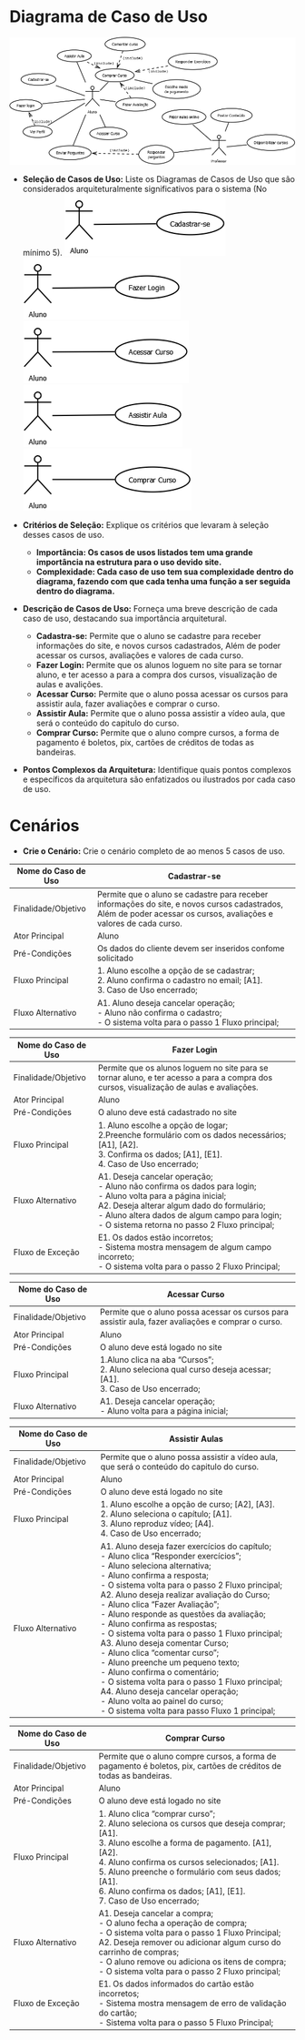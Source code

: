 # Diagrama de Caso de Uso
![Caso de Uso - principal](./img/diagramacasodeuso.png)

- **Seleção de Casos de Uso:** Liste os Diagramas de Casos de Uso que são considerados arquiteturalmente significativos para o sistema (No mínimo 5).
![Caso de Uso - Cadastrar-se](./img/Cadastrar-se.png)
![Caso de Uso - Fazer Login](./img/FazerLogin.png)
![Caso de Uso - Acessar Curso](./img/acessarCurso.png)
![Caso de Uso - Assistir Aula](./img/AssistirAula.png)
![Caso de Uso - Comprar Curso](./img/ComprarCurso.png)
- **Critérios de Seleção:** Explique os critérios que levaram à seleção desses casos de uso.
	- **Importância: Os casos de usos listados tem uma grande importância na estrutura para o uso devido site.**
	- **Complexidade: Cada caso de uso tem sua complexidade dentro do diagrama, fazendo com que cada tenha uma função a ser seguida dentro do diagrama.**

- **Descrição de Casos de Uso:** Forneça uma breve descrição de cada caso de uso, destacando sua importância arquitetural.
	- **Cadastra-se:** Permite que o aluno se cadastre para receber informações do site, e novos cursos cadastrados, Além de poder acessar os cursos, avaliações e  valores de cada curso.<br>
	- **Fazer Login:** Permite que os alunos loguem no site para se tornar aluno, e ter acesso a para a compra dos cursos, visualização de aulas e avalições. <br>
	- **Acessar Curso:** Permite que o aluno possa acessar os cursos para assistir aula, fazer avaliações e comprar o curso.<br>
	- **Assistir Aula:** Permite que o aluno possa assistir a vídeo aula, que será o conteúdo do capitulo do curso.<br>
	- **Comprar Curso:** Permite que o aluno compre cursos, a forma de pagamento é boletos, pix, cartões de créditos de todas as bandeiras.<br>

- **Pontos Complexos da Arquitetura:** Identifique quais pontos complexos e específicos da arquitetura são enfatizados ou ilustrados por cada caso de uso.

# Cenários
- **Crie o Cenário:** Crie o cenário completo de ao menos 5 casos de uso.

|Nome do Caso de Uso | Cadastrar-se |
| -------------------| ------------------ |
|Finalidade/Objetivo |Permite que o aluno se cadastre para receber informações do site, e novos cursos cadastrados, Além de poder acessar os cursos, avaliações e  valores de cada curso.|
|Ator Principal    |    Aluno     |
|Pré-Condições     |   Os dados do cliente devem ser inseridos confome solicitado  |
|Fluxo Principal   | 1. Aluno escolhe a opção de se cadastrar;<br>2. Aluno confirma o cadastro no email; [A1].<br>3. Caso de Uso encerrado;|
|Fluxo Alternativo | A1. Aluno deseja cancelar operação;<br> - Aluno não confirma o cadastro;<br> - O sistema volta para o passo 1 Fluxo principal;|


|Nome do Caso de Uso | Fazer Login |
| -------------------| ------------------ |
|Finalidade/Objetivo |Permite que os alunos loguem no site para se tornar aluno, e ter acesso a para a compra dos cursos, visualização de aulas e avaliações.|
|Ator Principal    |    Aluno     |
|Pré-Condições     |   O aluno deve está cadastrado no site  |
|Fluxo Principal   | 1. Aluno escolhe a opção de logar;<br>2.Preenche formulário com os dados necessários; [A1], [A2].<br>3. Confirma os dados; [A1], [E1].<br>4. Caso de Uso encerrado;|
|Fluxo Alternativo | A1. Deseja cancelar operação;<br> - Aluno não confirma os dados para login;<br> - Aluno volta para a página inicial;<br> A2. Deseja alterar algum dado do formulário;<br> - Aluno altera dados de algum campo para login;<br> - O sistema retorna no passo 2 Fluxo principal; |
|Fluxo de Exceção | E1. Os dados estão incorretos;<br> - Sistema mostra mensagem de algum campo incorreto;<br> - O sistema volta para o passo 2 Fluxo Principal;|

|Nome do Caso de Uso | Acessar Curso |
| -------------------| ------------------ |
|Finalidade/Objetivo |Permite que o aluno possa acessar os cursos para assistir aula, fazer avaliações e comprar o curso.|
|Ator Principal    |    Aluno     |
|Pré-Condições     |   O aluno deve está logado no site  |
|Fluxo Principal   | 1.Aluno clica na aba “Cursos”; <br> 2. Aluno seleciona qual curso deseja acessar; [A1].<br> 3. Caso de Uso encerrado;|
|Fluxo Alternativo | A1. Deseja cancelar operação;<br>- Aluno volta para a página inicial; |

|Nome do Caso de Uso | Assistir Aulas |
| -------------------| ------------------ |
|Finalidade/Objetivo |Permite que o aluno possa assistir a vídeo aula, que será o conteúdo do capitulo do curso.|
|Ator Principal    |    Aluno     |
|Pré-Condições     |   O aluno deve está logado no site  |
|Fluxo Principal   |1. Aluno escolhe a opção de curso; [A2], [A3].<br> 2. Aluno seleciona o capítulo; [A1].<br>3. Aluno reproduz vídeo; [A4].<br>4. Caso de Uso encerrado;|
|Fluxo Alternativo | A1. Aluno deseja fazer exercícios do capítulo;<br>- Aluno clica “Responder exercícios”;<br> - Aluno seleciona alternativa;<br> - Aluno confirma a resposta;<br> - O sistema volta para o passo 2 Fluxo principal;<br>A2. Aluno deseja realizar avaliação do Curso;<br> - Aluno clica “Fazer Avaliação”;<br> - Aluno responde as questões da avaliação;<br>- Aluno confirma as respostas;<br> - O sistema volta para o passo 1 Fluxo principal; <br>A3. Aluno deseja comentar Curso;<br>- Aluno clica “comentar curso”;<br>- Aluno preenche um pequeno texto;<br>- Aluno confirma o comentário;<br>- O sistema volta para o passo 1 Fluxo principal;<br>A4. Aluno deseja cancelar operação;<br>- Aluno volta ao painel do curso;<br>- O sistema volta para passo Fluxo 1 principal; |

|Nome do Caso de Uso | Comprar Curso |
| -------------------| ------------------ |
|Finalidade/Objetivo |Permite que o aluno compre cursos, a forma de pagamento é boletos, pix, cartões de créditos de todas as bandeiras.|
|Ator Principal    |    Aluno     |
|Pré-Condições     |   O aluno deve está logado no site  |
|Fluxo Principal   | 1. Aluno clica “comprar curso”;<br>2. Aluno seleciona os cursos que deseja comprar;[A1].<br>3. Aluno escolhe a forma de pagamento. [A1], [A2].<br>4. Aluno confirma os cursos selecionados; [A1].<br>5. Aluno preenche o formulário com seus dados; [A1].<br>6. Aluno confirma os dados; [A1], [E1].<br>7. Caso de Uso encerrado;|
|Fluxo Alternativo | A1. Deseja cancelar a compra;<br> - O aluno fecha a operação de compra;<br> - O sistema volta para o passo 1 Fluxo Principal;<br>A2. Deseja remover ou adicionar algum curso do carrinho de compras;<br> - O aluno remove ou adiciona os itens de compra;<br>- O sistema volta para o passo 2 Fluxo principal;|
|Fluxo de Exceção | E1. Os dados informados do cartão estão incorretos;<br>- Sistema mostra mensagem de erro de validação do cartão;<br> - Sistema volta para o passo 5 Fluxo Principal;|